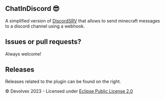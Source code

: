 ## ChatInDiscord 😎
A simplified version of [DiscordSRV](https://www.spigotmc.org/resources/discordsrv.18494/) that allows to send minecraft messages to a discord channel using a webhook.

## Issues or pull requests?
Always welcome!

## Releases
Releases related to the plugin can be found on the right.


© Devolvex 2023 - Licensed under [Eclipse Public License 2.0](https://github.com/Devolvex/ChatInDiscord/blob/main/LICENSE)
